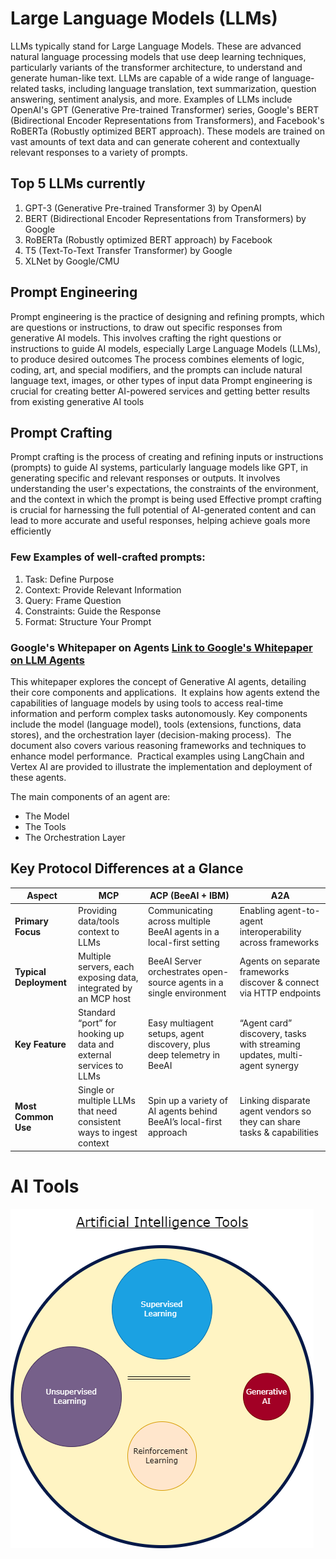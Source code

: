 # Large Language Models (LLMs)
LLMs typically stand for Large Language Models. These are advanced natural language processing models that use deep learning techniques, particularly variants of the transformer architecture, to understand and generate human-like text. 
LLMs are capable of a wide range of language-related tasks, including language translation, text summarization, question answering, sentiment analysis, and more. Examples of LLMs include OpenAI's GPT (Generative Pre-trained Transformer) series, Google's BERT (Bidirectional Encoder Representations from Transformers), and Facebook's RoBERTa (Robustly optimized BERT approach). 
These models are trained on vast amounts of text data and can generate coherent and contextually relevant responses to a variety of prompts.


## Top 5 LLMs currently
1. GPT-3 (Generative Pre-trained Transformer 3) by OpenAI
2. BERT (Bidirectional Encoder Representations from Transformers) by Google
3. RoBERTa (Robustly optimized BERT approach) by Facebook
4. T5 (Text-To-Text Transfer Transformer) by Google
5. XLNet by Google/CMU



## Prompt Engineering 
Prompt engineering is the practice of designing and refining prompts, which are questions or instructions, to draw out specific responses from generative AI models. 
This involves crafting the right questions or instructions to guide AI models, especially Large Language Models (LLMs), to produce desired outcomes
The process combines elements of logic, coding, art, and special modifiers, and the prompts can include natural language text, images, or other types of input data
Prompt engineering is crucial for creating better AI-powered services and getting better results from existing generative AI tools


## Prompt Crafting 
Prompt crafting is the process of creating and refining inputs or instructions (prompts) to guide AI systems, particularly language models like GPT, in generating specific and relevant responses or outputs.
It involves understanding the user's expectations, the constraints of the environment, and the context in which the prompt is being used
Effective prompt crafting is crucial for harnessing the full potential of AI-generated content and can lead to more accurate and useful responses, helping achieve goals more efficiently

### Few Examples of well-crafted prompts:
1. Task: Define Purpose
2. Context: Provide Relevant Information
3. Query: Frame Question
4. Constraints: Guide the Response
5. Format: Structure Your Prompt


### Google's Whitepaper on Agents [Link to Google's Whitepaper on LLM Agents](https://www.kaggle.com/whitepaper-agents?trk=public_post_comment-text)
This whitepaper explores the concept of Generative AI agents, detailing their core components and applications. ​ 
It explains how agents extend the capabilities of language models by using tools to access real-time information and perform complex tasks autonomously. ​ 
Key components include the model (language model), tools (extensions, functions, data stores), and the orchestration layer (decision-making process). ​ 
The document also covers various reasoning frameworks and techniques to enhance model performance. ​ Practical examples using LangChain and Vertex AI are provided to illustrate the implementation and deployment of these agents.

The main components of an agent are:
- The Model
- The Tools
- The Orchestration Layer


## Key Protocol Differences at a Glance

| **Aspect**            | **MCP**                                                                 | **ACP (BeeAI + IBM)**                                                            | **A2A**                                                                                   |
|-----------------------|------------------------------------------------------------------------|----------------------------------------------------------------------------------|-------------------------------------------------------------------------------------------|
| **Primary Focus**     | Providing data/tools context to LLMs                                   | Communicating across multiple BeeAI agents in a local-first setting             | Enabling agent-to-agent interoperability across frameworks                                |
| **Typical Deployment**| Multiple servers, each exposing data, integrated by an MCP host        | BeeAI Server orchestrates open-source agents in a single environment            | Agents on separate frameworks discover & connect via HTTP endpoints                       |
| **Key Feature**       | Standard “port” for hooking up data and external services to LLMs      | Easy multiagent setups, agent discovery, plus deep telemetry in BeeAI           | “Agent card” discovery, tasks with streaming updates, multi-agent synergy                 |
| **Most Common Use**   | Single or multiple LLMs that need consistent ways to ingest context    | Spin up a variety of AI agents behind BeeAI’s local-first approach              | Linking disparate agent vendors so they can share tasks & capabilities                    |




# AI Tools
![AI Tools](https://github.com/ninadgawad/llms/blob/main/images/AI%20Tools.drawio.png)


